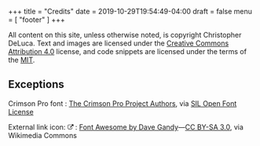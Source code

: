 +++
title = "Credits"
date = 2019-10-29T19:54:49-04:00
draft = false
menu = [ "footer" ]
+++

All content on this site, unless otherwise noted, is copyright
Christopher DeLuca. Text and images are licensed under the [Creative
Commons Attribution 4.0](https://creativecommons.org/licenses/by/4.0/)
license, and code snippets are licensed under the terms of the
[MIT](https://opensource.org/licenses/MIT).

## Exceptions

Crimson Pro font
: <a href="https://github.com/Fonthausen/CrimsonPro">The Crimson Pro Project Authors</a>, via <a href="/licenses/crimson-pro.txt">SIL Open Font License</a>

External link icon: <svg width="12" height="12" xmlns="http://www.w3.org/2000/svg" viewBox="0 -256 1850 1850"><path d="M1438.373 818.95v320q0 119-84.5 203.5t-203.5 84.5h-832q-119 0-203.5-84.5t-84.5-203.5v-832q0-119 84.5-203.5t203.5-84.5h704q14 0 23 9t9 23v64q0 14-9 23t-23 9h-704q-66 0-113 47t-47 113v832q0 66 47 113t113 47h832q66 0 113-47t47-113v-320q0-14 9-23t23-9h64q14 0 23 9t9 23zm384-864v512q0 26-19 45t-45 19q-26 0-45-19l-176-176-652 652q-10 10-23 10t-23-10l-114-114q-10-10-10-23t10-23l652-652-176-176q-19-19-19-45t19-45q19-19 45-19h512q26 0 45 19t19 45z" fill="currentColor"/></svg>
: <a href="http://fortawesome.github.com/Font-Awesome">Font Awesome by Dave Gandy</a>—<a href="http://creativecommons.org/licenses/by-sa/3.0">CC BY-SA 3.0</a>, via Wikimedia Commons
